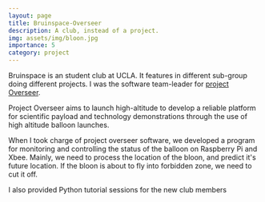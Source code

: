 ```yaml
---
layout: page
title: Bruinspace-Overseer
description: A club, instead of a project.
img: assets/img/bloon.jpg
importance: 5
category: project
---
```

Bruinspace is an student club at UCLA. It features in different sub-group doing different projects. I was the software team-leader for <a href="https://bruinspace.com/projects/overseer">project Overseer</a>. 

Project Overseer aims to launch high-altitude to develop a reliable platform for scientific payload and technology demonstrations through the use of high altitude balloon launches.

When I took charge of project overseer software, we developed a program for monitoring and controlling the status of the balloon on Raspberry Pi and Xbee. Mainly, we need to process the location of the bloon, and predict it's future location. If the bloon is about to fly into forbidden zone, we need to cut it off.

I also provided Python tutorial sessions for the new club members